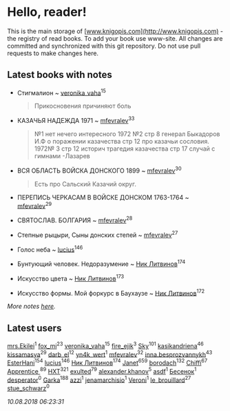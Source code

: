 # Hello, reader!
This is the main storage of [www.knigopis.com](http://www.knigopis.com) - the registry of read books.
To add your book use www-site. All changes are committed and synchronized with this git repository.
Do not use pull requests to make changes here.


## Latest books with notes
* Стигмалион ~ [veronika_vaha](users/876/87639392-vkontakte)<sup>15</sup>
    > Прикосновения причиняют боль

* КАЗАЧЬЯ НАДЕЖДА 1971 ~ [mfevralev](users/140/140966150-vkontakte)<sup>33</sup>
    > №1 нет нечего интересного 1972 №2 стр 8 генерал Быкадоров И.Ф о поражении казачества стр 12 про казачьи сословия. 1972№ 3 стр 12 историч трагедия казачества стр 17 случай с гимнами -Лазарев

* ВСЯ ОБЛАСТЬ ВОЙСКА ДОНСКОГО 1899 ~ [mfevralev](users/140/140966150-vkontakte)<sup>30</sup>
    > Есть про Сальский Казачий округ.

* ПЕРЕПИСЬ ЧЕРКАСАМ В ВОЙСКЕ ДОНСКОМ 1763-1764 ~ [mfevralev](users/140/140966150-vkontakte)<sup>29</sup>

* СВЯТОСЛАВ. БОЛГАРИЯ ~ [mfevralev](users/140/140966150-vkontakte)<sup>28</sup>

* Степные рыцыри, Сыны донских степей ~ [mfevralev](users/140/140966150-vkontakte)<sup>27</sup>

* Голос неба ~ [lucius](users/838/83820536-yandex)<sup>146</sup>

* Бунтующий человек. Недоразумение ~ [Ник Литвинов](users/241/241974816-vkontakte)<sup>174</sup>

* Искусство цвета ~ [Ник Литвинов](users/241/241974816-vkontakte)<sup>173</sup>

* Искусство формы. Мой форкурс в Баухаузе ~ [Ник Литвинов](users/241/241974816-vkontakte)<sup>172</sup>


_More notes [here](latest_books_with_notes.md)._


## Latest users
[mrs.Ekilei](users/104/104505053912561500571-google)<sup>1</sup> 
[fox_mi](users/220/220022778-vkontakte)<sup>23</sup> 
[veronika_vaha](users/876/87639392-vkontakte)<sup>15</sup> 
[fire_ejik](users/329/32903202-vkontakte)<sup>3</sup> 
[Sky](users/118/118049897850017649660-google)<sup>101</sup> 
[kasikandriena](users/152/152488954-vkontakte)<sup>46</sup> 
[kissamasya](users/684/68439978-vkontakte)<sup>29</sup> 
[darb_el](users/184/184135339-vkontakte)<sup>12</sup> 
[yn4k_wert](users/215/21574100-vkontakte)<sup>1</sup> 
[mfevralev](users/140/140966150-vkontakte)<sup>32</sup> 
[inna.besprozvannykh](users/733/73323849-yandex)<sup>43</sup> 
[EsterHani](users/305/30558181-vkontakte)<sup>154</sup> 
[lucius](users/838/83820536-yandex)<sup>146</sup> 
[Ник Литвинов](users/241/241974816-vkontakte)<sup>174</sup> 
[Janet](users/108/108113656204404967440-google)<sup>659</sup> 
[borodach](users/157/15706320-vkontakte)<sup>132</sup> 
[Chiffi](users/105/105831994080785626680-google)<sup>67</sup> 
[Apprentice ](users/528/52821952-vkontakte)<sup>89</sup> 
[HXT](users/100/100002563462782-facebook)<sup>321</sup> 
[exulted](users/100/100599204551896265722-google)<sup>79</sup> 
[alexander.khanov](users/117/117259947-yandex)<sup>5</sup> 
[asdf](users/683/683897597-yandex)<sup>1</sup> 
[Бесенок](users/223/22332048-vkontakte)<sup>1</sup> 
[desperator](users/108/108317735556264947555-google)<sup>0</sup> 
[Garka](users/115/115753719718250012620-google)<sup>188</sup> 
[azzi](users/481/481406511-vkontakte)<sup>1</sup> 
[jenamarchisio](users/142/142558461-vkontakte)<sup>1</sup> 
[Veroni](users/108/108917296610037809565-google)<sup>1</sup> 
[le_brouillard](users/133/13330781-vkontakte)<sup>27</sup> 
[stue_schwarz](users/286/28663381-vkontakte)<sup>0</sup> 


_10.08.2018 06:23:31_
